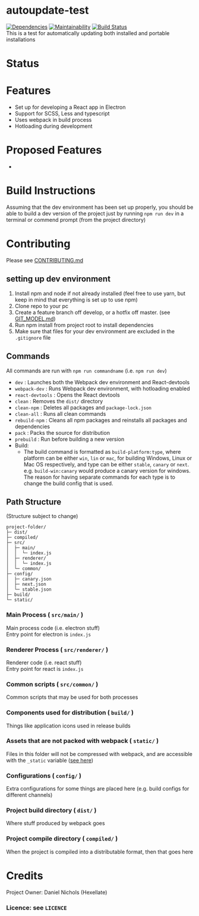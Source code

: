 # autoupdate-test

[![Dependencies](https://david-dm.org/Hexellate/Electron-React-Template.svg?branch=master)](https://david-dm.org/Hexellate/Electron-React-Template?type=dev&branch=master)
[![Maintainability](https://api.codeclimate.com/v1/badges/ea35c94d99f6ddb497f4/maintainability)](https://codeclimate.com/github/Hexellate/Electron-React-Template/maintainability)
[![Build Status](https://dev.azure.com/hexellate/autoupdate-test/_apis/build/status/Hexellate.autoupdate-test)](https://dev.azure.com/hexellate/autoupdate-test/_build/latest?definitionId=1)
\
This is a test for automatically updating both installed and portable installations

# Status

# Features

- Set up for developing a React app in Electron
- Support for SCSS, Less and typescript
- Uses webpack in build process
- Hotloading during development

# Proposed Features

-

# Build Instructions

Assuming that the dev environment has been set up properly, you should be able to build a dev version of the project just by running `npm run dev` in a terminal or commend prompt (from the project directory)

# Contributing

Please see [CONTRIBUTING.md](CONTRIBUTING.md)

## setting up dev environment

1. Install npm and node if not already installed (feel free to use yarn, but keep in mind that everything is set up to use npm)
2. Clone repo to your pc
3. Create a feature branch off develop, or a hotfix off master. (see [GIT_MODEL.md](GIT_MODEL.md))
4. Run npm install from project root to install dependencies
5. Make sure that files for your dev environment are excluded in the `.gitignore` file

## Commands

All commands are run with `npm run commandname` (i.e. `npm run dev`)

- `dev` : Launches both the Webpack dev environment and React-devtools
- `webpack-dev` : Runs Webpack dev environment, with hotloading enabled
- `react-devtools` : Opens the React devtools
- `clean` : Removes the `dist/` directory
- `clean-npm` : Deletes all packages and `package-lock.json`
- `clean-all` : Runs all clean commands
- `rebuild-npm` : Cleans all npm packages and reinstalls all packages and dependencies
- `pack` : Packs the source for distribution
- `prebuild` : Run before building a new version
- Build:
  - The build command is formatted as `build-platform:type`, where platform can be either `win`, `lin` or `mac`, for building Windows, Linux or Mac OS respectively, and type can be either `stable`, `canary` or `next`. e.g. `build-win:canary` would produce a canary version for windows. The reason for having separate commands for each type is to change the build config that is used.

## Path Structure

(Structure subject to change)

```
project-folder/
├─ dist/
├─ compiled/
├─ src/
│  ├─ main/
│  │  └─ index.js
│  ├─ renderer/
│  │  └─ index.js
│  └─ common/
├─ config/
│  ├─ canary.json
│  ├─ next.json
│  └─ stable.json
├─ build/
└─ static/
```

### Main Process ( `src/main/` )

Main process code (i.e. electron stuff)\
Entry point for electron is `index.js`

### Renderer Process ( `src/renderer/` )

Renderer code (i.e. react stuff)\
Entry point for react is `index.js`

### Common scripts ( `src/common/` )

Common scripts that may be used for both processes

### Components used for distribution ( `build/` )

Things like application icons used in release builds

### Assets that are not packed with webpack ( `static/` )

Files in this folder will not be compressed with webpack, and are accessible with the `_static` variable ([see here](https://webpack.electron.build/using-static-assets))

### Configurations ( `config/` )

Extra configurations for some things are placed here (e.g. build configs for different channels)

### Project build directory ( `dist/` )

Where stuff produced by webpack goes

### Project compile directory ( `compiled/` )

When the project is compiled into a distributable format, then that goes here

# Credits

Project Owner: Daniel Nichols (Hexellate)

### Licence: see `LICENCE`
